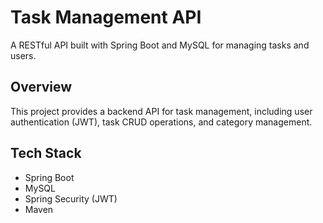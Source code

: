 # Task Management API
A RESTful API built with Spring Boot and MySQL for managing tasks and users.

## Overview
This project provides a backend API for task management, including user authentication (JWT), task CRUD operations, and category management.

## Tech Stack
- Spring Boot
- MySQL
- Spring Security (JWT)
- Maven
